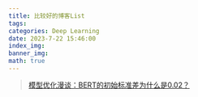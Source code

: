 ```yaml
---
title: 比较好的博客List
tags: 
categories: Deep Learning
date: 2023-7-22 15:46:00
index_img:
banner_img:
math: true
---
```


> [模型优化漫谈：BERT的初始标准差为什么是0.02？](https://kexue.fm/archives/8747)
>
> 
